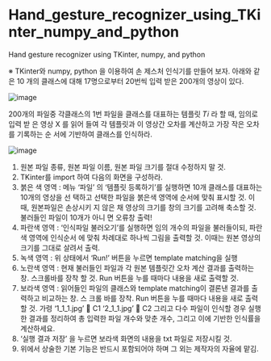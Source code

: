 # Hand_gesture_recognizer_using_TKinter_numpy_and_python
Hand gesture recognizer using TKinter, numpy, and python

※ TKinter와 numpy, python 을 이용하여 손 제스처 인식기를 만들어 보자. 아래와 같은 10
개의 클래스에 대해 17명으로부터 20번씩 입력 받은 200개의 영상이 있다. 

![image](https://github.com/dev-learning1/Hand_gesture_recognizer_using_TKinter_numpy_and_python/assets/115637631/85fa57a8-26e8-4e1e-be9c-85fecdf456b9)

200개의 파일중 각클래스의 1번 파일을 클래스를 대표하는 템플릿 𝑇𝑖 라 할 때, 임의로 입력 받
은 영상 X 를 읽어 들여 각 템플릿과 이 영상간 오차를 계산하고 가장 작은 오차를 기록하는 순
서에 기반하여 클래스를 인식하라. 

![image](https://github.com/dev-learning1/Hand_gesture_recognizer_using_TKinter_numpy_and_python/assets/115637631/af3924a5-4e76-4adc-9620-77a1417c6632)

1) 원본 파일 종류, 원본 파일 이름, 원본 파일 크기를 절대 수정하지 말 것. 
2) TKinter를 import 하여 다음의 화면을 구성하라. 
3) 붉은 색 영역 : 
메뉴 ‘파일’ 의 ‘템플릿 등록하기’를 실행하면 10개 클래스를 대표하는 10개의 영상을 선
택하고 선택한 파일을 붉은색 영역에 순서에 맞춰 표시할 것. 이때, 원본파일은 손상시키
지 않은 채 영상의 크기를 창의 크기를 고려해 축소할 것. 불러들인 파일이 10개가 아니
면 오류창 출력!
4) 파란색 영역 :
‘인식파일 불러오기’를 실행하면 임의 개수의 파일을 불러들이되, 파란색 영역에 인식순서
에 맞춰 차례대로 하나씩 그림을 출력할 것. 이때는 원본 영상의 크기를 그대로 살려서
출력. 
5) 녹색 영역 : 
위 상태에서 ‘Run!’ 버튼을 누르면 template matching을 실행
6) 노란색 영역 : 
현재 불러들인 파일과 각 원본 템플릿간 오차 계산 결과를 출력하는 창. 스크롤바를 장착
할 것. Run 버튼을 누를 때마다 내용을 새로 출력할 것. 
7) 보라색 영역 : 
읽어들인 파일의 클래스와 template matching이 결론낸 결과를 출력하고 비교하는 창. 스
크롤 바를 장착. Run 버튼을 누를 때마다 내용을 새로 출력할 것. 가령
‘1_1_1.jpg’  C1
‘2_1_1.jpg’  C2
그리고 다수 파일이 인식할 경우 실행한 결과를 정리하여 총 입력한 파일 개수와 맞춘
개수, 그리고 이에 기반한 인식률을 계산하세요. 
8) ‘실행 결과 저장’ 을 누르면 보라색 화면의 내용을 txt 파일로 저장시킬 것. 
9) 위에서 상술한 기본 기능은 반드시 포함되어야 하며 그 외는 제작자의 자율에 맡김. 
